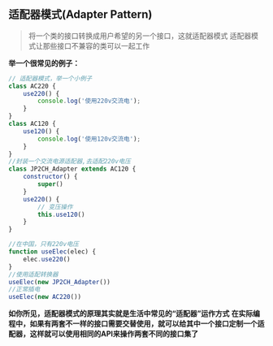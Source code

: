## 适配器模式(Adapter Pattern)

> 将一个类的接口转换成用户希望的另一个接口，这就适配器模式
> 适配器模式让那些接口不兼容的类可以一起工作

**举一个很常见的例子：**

```javascript
// 适配器模式，举一个小例子
class AC220 {
    use220() {
        console.log('使用220v交流电');
    }
}
class AC120 {
    use120() {
        console.log('使用120v交流电');
    }
}
//封装一个交流电源适配器,去适配220v电压
class JP2CH_Adapter extends AC120 {
    constructor() {
        super()
    }
    use220() {
        // 变压操作
        this.use120()
    }
}

//在中国，只有220v电压
function useElec(elec) {
    elec.use220()
}
//使用适配转换器
useElec(new JP2CH_Adapter())
//正常插电
useElec(new AC220())
```

**如你所见，适配器模式的原理其实就是生活中常见的“适配器”运作方式**
**在实际编程中，如果有两套不一样的接口需要交替使用，就可以给其中一个接口定制一个适配器，这样就可以使用相同的API来操作两套不同的接口集了**